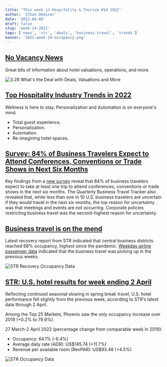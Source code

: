 ```yaml
---
title: 'This week in Hospitality & Tourism #14 2022'
author: 'Ilhan Demirer'
date: '2022-04-08'
draft: false
slug: 'week-14-2022'
tags: ['news', 'str', 'deals', 'business-travel', 'trends']
banner: '2022-week-14-occupancy.png'
---
```


## [No Vacancy News](https://www.youtube.com/watch?v=x3z0_z6g6Qg)

Great bits of information about hotel valuations, operations, and more.

![3.28 What's the Deal with Deals, Valuations and More](https://i.ytimg.com/vi/x3z0_z6g6Qg/hqdefault.jpg)

## [Top Hospitality Industry Trends in 2022](https://www.hospitalitynet.org/opinion/4109812.html)

Wellness is here to stay. Personalization and Automation is on everyone's mind.

- Total guest experience.
- Personalization.
- Automation.
- Re-imagining hotel spaces.

## [Survey: 84% of Business Travelers Expect to Attend Conferences, Conventions or Trade Shows in Next Six Months](https://www.hospitalitynet.org/news/4109830.html)

Key findings from a [new survey](https://www.ustravel.org/sites/default/files/2022-04/business_travel_tracker_2022q1_exec_summary_5apr2022.pdf) reveal that 84% of business travelers expect to take at least one trip to attend conferences, conventions or trade shows in the next six months. The Quarterly Business Travel Tracker also revealed that, while less than one in 10 U.S. business travelers are uncertain if they would travel in the next six months, the top reason for uncertainty was that meetings and events are not occurring. Corporate policies restricting business travel was the second-highest reason for uncertainty.

## [Business travel is on the mend](https://str.com/data-insights-blog/market-recovery-monitor-week-ending-26-march)

Latest recovery report from STR indicated that central business districts reached 68% occupancy, highest since the pandemic. [Weekday airline passenger data](../dashboard/dashboard) indicated that the business travel was picking up in the previous weeks.

![STR Recovery Occupancy Data](/images/blogimages/2022-week-14-str-recovery-occupancy.png)

## [STR: U.S. hotel results for week ending 2 April](https://str.com/press-release/str-us-hotel-results-week-ending-2-april)

Reflecting continued seasonal slowing in spring break travel, U.S. hotel performance fell slightly from the previous week, according to STR‘s latest data through 2 April.

Among the Top 25 Markets, Phoenix saw the only occupancy increase over 2019 (+0.2% to 79.9%).

27 March-2 April 2022 (percentage change from comparable week in 2019):

- Occupancy: 64.1% (-6.4%)
- Average daily rate (ADR): US$145.74 (+11.7%)
- Revenue per available room (RevPAR): US$93.48 (+4.5%)

![STR Occupancy Data](/images/blogimages/2022-week-14-occupancy.png)

